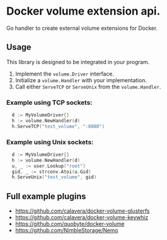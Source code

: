 # Docker volume extension api.

Go handler to create external volume extensions for Docker.

## Usage

This library is designed to be integrated in your program.

1. Implement the `volume.Driver` interface.
2. Initialize a `volume.Handler` with your implementation.
3. Call either `ServeTCP` or `ServeUnix` from the `volume.Handler`.

### Example using TCP sockets:

```go
  d := MyVolumeDriver{}
  h := volume.NewHandler(d)
  h.ServeTCP("test_volume", ":8080")
```

### Example using Unix sockets:

```go
  d := MyVolumeDriver{}
  h := volume.NewHandler(d)
  u, _ := user.Lookup("root")
  gid, _ := strconv.Atoi(u.Gid)
  h.ServeUnix("test_volume", gid)
```

## Full example plugins

- https://github.com/calavera/docker-volume-glusterfs
- https://github.com/calavera/docker-volume-keywhiz
- https://github.com/quobyte/docker-volume
- https://github.com/NimbleStorage/Nemo
